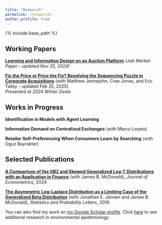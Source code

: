 ```yaml
---
title: "Research"
permalink: /research/
author_profile: true
---
```


{% include base_path %}

## Working Papers
<b>[Learning and Information Design on an Auction Platform](https://joshuadhigbee.github.io/files/JoshuaDHigbee_JMP_LearningAuctions.pdf)</b> <i>(Job Market Paper - updated Nov 25, 2024)</i>

<b>[Fix the Price or Price the Fix? Resolving the Sequencing Puzzle in Corporate Acquisitions](https://joshuadhigbee.github.io/files/Fix_the_Price_or_Price_the_Fix.pdf)</b> (with Matthew Jennejohn, Cree Jones, and Eric Talley - updated Feb 25, 2025)\
<i>Presented at 2024 Winter Deals</i>

## Works in Progress
<b>Identification in Models with Agent Learning</b>

<b>Information Demand on Centralized Exchanges</b> (with Marco Loseto)

<b>Retailer Self-Preferencing When Consumers Learn by Searching</b> (with Oguz Bayraktar)


## Selected Publications
<b>[A Comparison of the GB2 and Skewed Generalized Log-T Distributions with an Application in Finance](https://www.sciencedirect.com/science/article/pii/S0304407621000154)</b> (with James B. McDonald), <i>Journal of Econometrics</i>, 2024

<b>[The Asymmetric Log-Laplace Distribution as a Limiting Case of the Generalized Beta Distribution](https://www.sciencedirect.com/science/article/pii/S016771521930094X)</b> (with Jonathan E. Jensen and James B. McDonald), <i>Statistics and Probability Letters</i>, 2019

You can also find my work on [my Google Scholar profile](https://scholar.google.com/citations?user=L0Z-KY4AAAAJ&hl=en).
Click [here](https://joshuadhigbee.github.io/epi-research/) to see additional research in environmental epidemiology.
